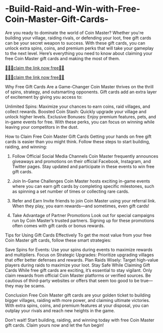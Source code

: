 # -Build-Raid-and-Win-with-Free-Coin-Master-Gift-Cards-
Are you ready to dominate the world of Coin Master? Whether you're building your village, raiding rivals, or defending your loot, free gift cards can be your secret weapon to success. With these gift cards, you can unlock extra spins, coins, and premium perks that will take your gameplay to the next level. Here’s everything you need to know about claiming your free Coin Master gift cards and making the most of them.

[🔗🔴🔴claim the link now free📌📌](https://tinyurl.com/free-gift-coin-master-2024)

[🔗🔴🔴claim the link now free📌📌](https://tinyurl.com/free-gift-coin-master-2024)

Why Free Gift Cards Are a Game-Changer
Coin Master thrives on the thrill of spins, strategy, and outsmarting opponents. Gift cards add an extra layer of excitement by giving you access to:

Unlimited Spins: Maximize your chances to earn coins, raid villages, and collect rewards.
Boosted Coin Stash: Quickly upgrade your village and unlock higher levels.
Exclusive Bonuses: Enjoy premium features, pets, and in-game events for free.
With these perks, you can focus on winning while leaving your competitors in the dust.

How to Claim Free Coin Master Gift Cards
Getting your hands on free gift cards is easier than you might think. Follow these steps to start building, raiding, and winning:

1. Follow Official Social Media Channels
Coin Master frequently announces giveaways and promotions on their official Facebook, Instagram, and Twitter pages. Stay updated and participate in these events to win free gift cards.

2. Join In-Game Challenges
Coin Master hosts exciting in-game events where you can earn gift cards by completing specific milestones, such as spinning a set number of times or collecting rare cards.

3. Refer and Earn
Invite friends to join Coin Master using your referral link. When they play, you earn rewards—and sometimes, even gift cards!

4. Take Advantage of Partner Promotions
Look out for special campaigns run by Coin Master’s trusted partners. Signing up for these promotions often comes with gift cards or bonus rewards.

Tips for Using Gift Cards Effectively
To get the most value from your free Coin Master gift cards, follow these smart strategies:

Save Spins for Events: Use your spins during events to maximize rewards and multipliers.
Focus on Strategic Upgrades: Prioritize upgrading villages that offer better defenses and rewards.
Plan Raids Wisely: Target high-value players during raids to maximize your loot.
Stay Safe While Claiming Gift Cards
While free gift cards are exciting, it’s essential to stay vigilant. Only claim rewards from official Coin Master platforms or verified sources. Be cautious of third-party websites or offers that seem too good to be true—they may be scams.

Conclusion
Free Coin Master gift cards are your golden ticket to building bigger villages, raiding with more power, and claiming ultimate victories. With extra spins, coins, and premium features at your disposal, you can outplay your rivals and reach new heights in the game.

Don’t wait! Start building, raiding, and winning today with free Coin Master gift cards. Claim yours now and let the fun begin!

